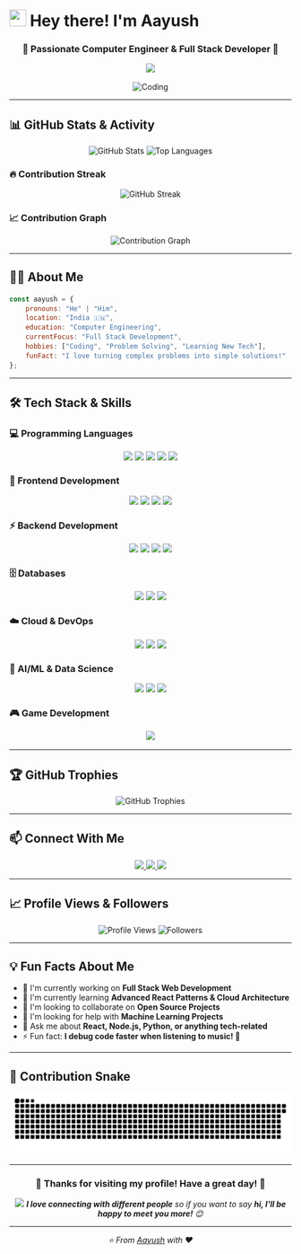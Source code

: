 # <img src="https://raw.githubusercontent.com/MartinHeinz/MartinHeinz/master/wave.gif" width="30px" height="30px" /> Hey there! I'm Aayush

<h3 align="center">🚀 Passionate Computer Engineer & Full Stack Developer 🚀</h3>

<p align="center">
  <img src="https://readme-typing-svg.herokuapp.com/?lines=Computer+Engineer;Full+Stack+Developer;Problem+Solver;Always+Learning&font=Fira%20Code&center=true&width=440&height=45&color=f75c7e&vCenter=true&size=22">
</p>

<div align="center">
  <img src="https://media.tenor.com/rePDfDWO3XoAAAAd/hacking.gif" alt="Coding" width="400"/>
</div>

---

## 📊 GitHub Stats & Activity

<div align="center">
  <img src="https://github-readme-stats.vercel.app/api?username=YOUR_USERNAME&show_icons=true&theme=radical&hide_border=true&count_private=true" alt="GitHub Stats" height="180"/>
  <img src="https://github-readme-stats.vercel.app/api/top-langs/?username=YOUR_USERNAME&theme=radical&hide_border=true&layout=compact" alt="Top Languages" height="180"/>
</div>

### 🔥 Contribution Streak
<div align="center">
  <img src="https://github-readme-streak-stats.herokuapp.com/?user=YOUR_USERNAME&theme=radical&hide_border=true" alt="GitHub Streak"/>
</div>

### 📈 Contribution Graph
<div align="center">
  <img src="https://activity-graph.herokuapp.com/graph?username=YOUR_USERNAME&theme=react-dark&hide_border=true&area=true" alt="Contribution Graph"/>
</div>

---

## 🙋‍♂️ About Me

```javascript
const aayush = {
    pronouns: "He" | "Him",
    location: "India 🇮🇳",
    education: "Computer Engineering",
    currentFocus: "Full Stack Development",
    hobbies: ["Coding", "Problem Solving", "Learning New Tech"],
    funFact: "I love turning complex problems into simple solutions!"
};
```

---

## 🛠️ Tech Stack & Skills

### 💻 Programming Languages
<p align="center">
  <img src="https://img.shields.io/badge/JavaScript-F7DF1E?style=for-the-badge&logo=javascript&logoColor=black"/>
  <img src="https://img.shields.io/badge/TypeScript-007ACC?style=for-the-badge&logo=typescript&logoColor=white"/>
  <img src="https://img.shields.io/badge/Python-3776AB?style=for-the-badge&logo=python&logoColor=white"/>
  <img src="https://img.shields.io/badge/C-00599C?style=for-the-badge&logo=c&logoColor=white"/>
  <img src="https://img.shields.io/badge/C%2B%2B-00599C?style=for-the-badge&logo=c%2B%2B&logoColor=white"/>
</p>

### 🚀 Frontend Development
<p align="center">
  <img src="https://img.shields.io/badge/React-20232A?style=for-the-badge&logo=react&logoColor=61DAFB"/>
  <img src="https://img.shields.io/badge/HTML5-E34F26?style=for-the-badge&logo=html5&logoColor=white"/>
  <img src="https://img.shields.io/badge/CSS3-1572B6?style=for-the-badge&logo=css3&logoColor=white"/>
  <img src="https://img.shields.io/badge/Tailwind_CSS-38B2AC?style=for-the-badge&logo=tailwind-css&logoColor=white"/>
</p>

### ⚡ Backend Development
<p align="center">
  <img src="https://img.shields.io/badge/Node.js-43853D?style=for-the-badge&logo=node.js&logoColor=white"/>
  <img src="https://img.shields.io/badge/Express.js-404D59?style=for-the-badge&logo=express&logoColor=white"/>
  <img src="https://img.shields.io/badge/Django-092E20?style=for-the-badge&logo=django&logoColor=white"/>
  <img src="https://img.shields.io/badge/Flask-000000?style=for-the-badge&logo=flask&logoColor=white"/>
</p>

### 🗄️ Databases
<p align="center">
  <img src="https://img.shields.io/badge/MongoDB-4EA94B?style=for-the-badge&logo=mongodb&logoColor=white"/>
  <img src="https://img.shields.io/badge/MySQL-00000F?style=for-the-badge&logo=mysql&logoColor=white"/>
  <img src="https://img.shields.io/badge/Oracle-F80000?style=for-the-badge&logo=oracle&logoColor=white"/>
</p>

### ☁️ Cloud & DevOps
<p align="center">
  <img src="https://img.shields.io/badge/Amazon_AWS-232F3E?style=for-the-badge&logo=amazon-aws&logoColor=white"/>
  <img src="https://img.shields.io/badge/Google_Cloud-4285F4?style=for-the-badge&logo=google-cloud&logoColor=white"/>
  <img src="https://img.shields.io/badge/Linux-FCC624?style=for-the-badge&logo=linux&logoColor=black"/>
</p>

### 🤖 AI/ML & Data Science
<p align="center">
  <img src="https://img.shields.io/badge/TensorFlow-FF6F00?style=for-the-badge&logo=tensorflow&logoColor=white"/>
  <img src="https://img.shields.io/badge/scikit--learn-F7931E?style=for-the-badge&logo=scikit-learn&logoColor=white"/>
  <img src="https://img.shields.io/badge/Apache_Hadoop-66CCFF?style=for-the-badge&logo=apache-hadoop&logoColor=black"/>
</p>

### 🎮 Game Development
<p align="center">
  <img src="https://img.shields.io/badge/Unity-100000?style=for-the-badge&logo=unity&logoColor=white"/>
</p>

---

## 🏆 GitHub Trophies
<div align="center">
  <img src="https://github-profile-trophy.vercel.app/?username=YOUR_USERNAME&theme=radical&no-frame=true&no-bg=false&margin-w=4" alt="GitHub Trophies"/>
</div>

---

## 📫 Connect With Me

<p align="center">
  <a href="mailto:sinhaaayush2001@gmail.com">
    <img src="https://img.shields.io/badge/Gmail-D14836?style=for-the-badge&logo=gmail&logoColor=white"/>
  </a>
  <a href="https://www.linkedin.com/in/aayush-sinha-1a1a4b1a5/">
    <img src="https://img.shields.io/badge/LinkedIn-0077B5?style=for-the-badge&logo=linkedin&logoColor=white"/>
  </a>
  <a href="https://github.com/YOUR_USERNAME">
    <img src="https://img.shields.io/badge/GitHub-100000?style=for-the-badge&logo=github&logoColor=white"/>
  </a>
</p>

---

## 📈 Profile Views & Followers

<p align="center">
  <img src="https://komarev.com/ghpvc/?username=YOUR_USERNAME&label=Profile%20views&color=0e75b6&style=flat" alt="Profile Views"/>
  <img src="https://img.shields.io/github/followers/YOUR_USERNAME?label=Followers&style=social" alt="Followers"/>
</p>

---

## 💡 Fun Facts About Me

- 🔭 I'm currently working on **Full Stack Web Development**
- 🌱 I'm currently learning **Advanced React Patterns & Cloud Architecture**
- 👯 I'm looking to collaborate on **Open Source Projects**
- 🤔 I'm looking for help with **Machine Learning Projects**
- 💬 Ask me about **React, Node.js, Python, or anything tech-related**
- ⚡ Fun fact: **I debug code faster when listening to music! 🎵**

---

## 🐍 Contribution Snake
<div align="center">
  <img src="https://raw.githubusercontent.com/Aayush-0910/Aayush-0910/output/snake.svg" alt="Snake animation"/>
</div>

---

<div align="center">
  <h3>💝 Thanks for visiting my profile! Have a great day! 💝</h3>
  <img src="https://media.giphy.com/media/LnQjpWaON8nhr21vNW/giphy.gif" width="60"> 
  <em><b>I love connecting with different people</b> so if you want to say <b>hi, I'll be happy to meet you more!</b> 😊</em>
</div>

---

<p align="center">
  <i>⭐️ From <a href="https://github.com/Aayush-0910">Aayush</a> with ❤️</i>
</p>
